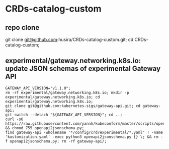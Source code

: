 # CRDs-catalog-custom

## repo clone
git clone git@github.com:husira/CRDs-catalog-custom.git; cd CRDs-catalog-custom;

## experimental/gateway.networking.k8s.io: update JSON schemas of experimental Gateway API
```
GATEWAY_API_VERSION="v1.1.0";
rm -rf experimental/gateway.networking.k8s.io; mkdir -p experimental/gateway.networking.k8s.io; cd experimental/gateway.networking.k8s.io;
git clone git@github.com:kubernetes-sigs/gateway-api.git; cd gateway-api;
git switch --detach "${GATEWAY_API_VERSION}"; cd ..;
curl -sO https://raw.githubusercontent.com/yannh/kubeconform/master/scripts/openapi2jsonschema.py && chmod 755 openapi2jsonschema.py; 
find gateway-api -wholename '*/config/crd/experimental/*.yaml' ! -name 'kustomization.yaml' -exec python3 openapi2jsonschema.py {} \; && rm -f openapi2jsonschema.py; rm -rf gateway-api/;
```
